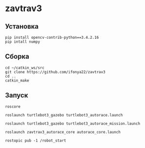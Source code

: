 # zavtrav3

## Установка

```
pip install opencv-contrib-python==3.4.2.16
pip intall numpy
```

## Сборка

```
cd ~/catkin_ws/src
git clone https://github.com/ifonya22/zavtrav3
cd ..
catkin_make
```
## Запуск
```
roscore
```
```
roslaunch turtlebot3_gazebo turtlebot3_autorace.launch
```
```
roslaunch turtlebot3_gazebo turtlebot3_autorace_mission.launch
```
```
roslaunch zavtrav3_autorace_core autorace_core.launch
```
```
rostopic pub -1 /robot_start
```


